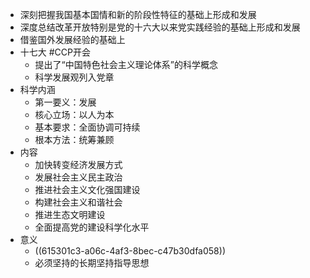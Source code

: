 - 深刻把握我国基本国情和新的阶段性特征的基础上形成和发展
- 深度总结改革开放特别是党的十六大以来党实践经验的基础上形成和发展
- 借鉴国外发展经验的基础上
- 十七大 #CCP开会
	- 提出了“中国特色社会主义理论体系”的科学概念
	- 科学发展观列入党章
- 科学内涵
	- 第一要义：发展
	- 核心立场：以人为本
	- 基本要求：全面协调可持续
	- 根本方法：统筹兼顾
- 内容
	- 加快转变经济发展方式
	- 发展社会主义民主政治
	- 推进社会主义文化强国建设
	- 构建社会主义和谐社会
	- 推进生态文明建设
	- 全面提高党的建设科学化水平
- 意义
	- ((615301c3-a06c-4af3-8bec-c47b30dfa058))
	- 必须坚持的长期坚持指导思想
